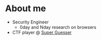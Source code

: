 # About me

* Security Engineer
    * 0day and Nday research on browsers
* CTF player @ [Super Guesser](https://guesser.team)
